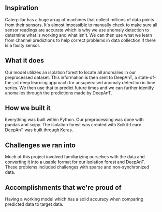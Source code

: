 <h2>Inspiration</h2>
<p>Caterpillar has a huge array of machines that collect millions of data points from their sensors. It's almost impossible to manually check to make sure all sensor readings are accurate which is why we use anomaly detection to determine what is working and what isn't. We can then use what we learn from channel predictions to help correct problems in data collection if there is a faulty sensor.</p>
<h2>What it does</h2>
<p>Our model utilizes an isolation forest to locate all anomalies in our preprocessed dataset. This information is then sent to DeepAnT, a state-of-the-art deep learning approach for unsupervised anomaly detection in time series. We then use that to predict future times and we can further identify anomalies through the predictions made by DeepAnT.</p>
<h2>How we built it</h2>
<p>Everything was built within Python. Our preprocessing was done with pandas and scipy. The isolation forest was created with Scikit-Learn. DeepAnT was built through Keras.</p>
<h2>Challenges we ran into</h2>
<p>Much of this project involved familiarizing ourselves with the data and converting it into a usable format for our isolation forest and DeepAnT. These problems included challenges with sparse and non-synchronized data.</p>
<h2>Accomplishments that we're proud of</h2>
<p>Having a working model which has a solid accuracy when comparing predicted data to target data.</p>
